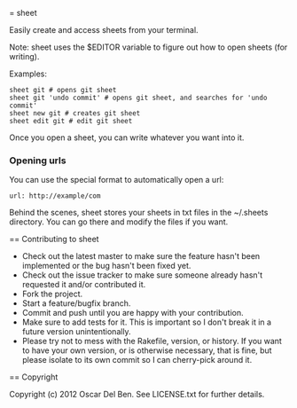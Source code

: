 = sheet

Easily create and access sheets from your terminal.

Note: sheet uses the $EDITOR variable to figure out how to open sheets
(for writing).

Examples:

    sheet git # opens git sheet
    sheet git 'undo commit' # opens git sheet, and searches for 'undo commit'
    sheet new git # creates git sheet
    sheet edit git # edit git sheet

Once you open a sheet, you can write whatever you want into it.

### Opening urls

You can use the special format to automatically open a url:

    url: http://example/com

Behind the scenes, sheet stores your sheets in txt files in the
~/.sheets directory. You can go there and modify the files if you want.


== Contributing to sheet
 
* Check out the latest master to make sure the feature hasn't been implemented or the bug hasn't been fixed yet.
* Check out the issue tracker to make sure someone already hasn't requested it and/or contributed it.
* Fork the project.
* Start a feature/bugfix branch.
* Commit and push until you are happy with your contribution.
* Make sure to add tests for it. This is important so I don't break it in a future version unintentionally.
* Please try not to mess with the Rakefile, version, or history. If you want to have your own version, or is otherwise necessary, that is fine, but please isolate to its own commit so I can cherry-pick around it.

== Copyright

Copyright (c) 2012 Oscar Del Ben. See LICENSE.txt for
further details.

